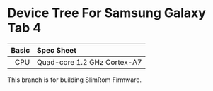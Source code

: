 Device Tree For Samsung Galaxy Tab 4
===================================== 

Basic   | Spec Sheet
-------:|:-------------------------
CPU     | Quad-core 1.2 GHz Cortex-A7


This branch is for building SlimRom Firmware.

